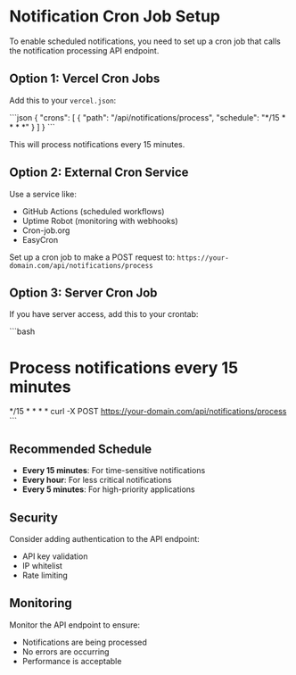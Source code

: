 # Notification Cron Job Setup

To enable scheduled notifications, you need to set up a cron job that calls the notification processing API endpoint.

## Option 1: Vercel Cron Jobs

Add this to your `vercel.json`:

\`\`\`json
{
  "crons": [
    {
      "path": "/api/notifications/process",
      "schedule": "*/15 * * * *"
    }
  ]
}
\`\`\`

This will process notifications every 15 minutes.

## Option 2: External Cron Service

Use a service like:
- GitHub Actions (scheduled workflows)
- Uptime Robot (monitoring with webhooks)
- Cron-job.org
- EasyCron

Set up a cron job to make a POST request to:
`https://your-domain.com/api/notifications/process`

## Option 3: Server Cron Job

If you have server access, add this to your crontab:

\`\`\`bash
# Process notifications every 15 minutes
*/15 * * * * curl -X POST https://your-domain.com/api/notifications/process
\`\`\`

## Recommended Schedule

- **Every 15 minutes**: For time-sensitive notifications
- **Every hour**: For less critical notifications
- **Every 5 minutes**: For high-priority applications

## Security

Consider adding authentication to the API endpoint:
- API key validation
- IP whitelist
- Rate limiting

## Monitoring

Monitor the API endpoint to ensure:
- Notifications are being processed
- No errors are occurring
- Performance is acceptable
